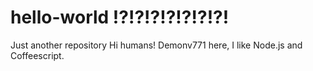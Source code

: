 # hello-world !?!?!?!?!?!?!?!
Just another  repository
Hi humans!
Demonv771 here, I like Node.js and Coffeescript.
